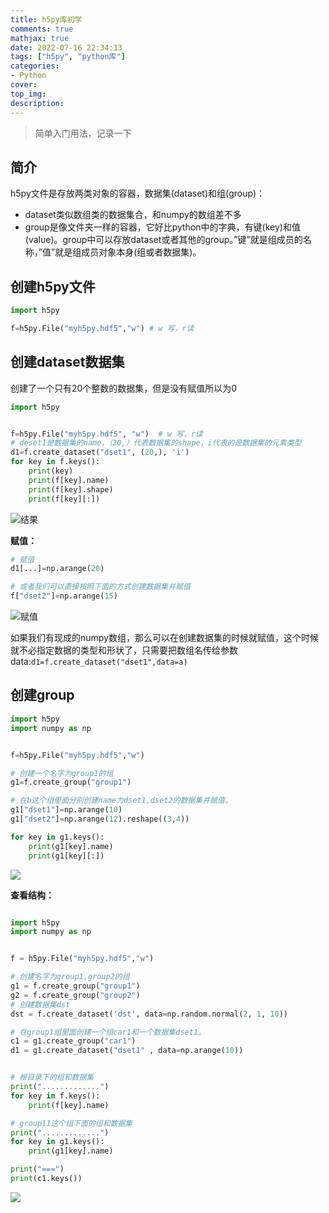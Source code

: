 ```yaml
---
title: h5py库初学
comments: true
mathjax: true
date: 2022-07-16 22:34:13
tags: ["h5py", "python库"]
categories:
- Python
cover:
top_img:
description:
---
```

<script type="text/javascript" src="/js/src/bai.js"></script>
> 简单入门用法，记录一下

## 简介
h5py文件是存放两类对象的容器，数据集(dataset)和组(group)：
- dataset类似数组类的数据集合，和numpy的数组差不多
- group是像文件夹一样的容器，它好比python中的字典，有键(key)和值(value)。group中可以存放dataset或者其他的group。”键”就是组成员的名称，”值”就是组成员对象本身(组或者数据集)。



## 创建h5py文件
```python
import h5py

f=h5py.File("myh5py.hdf5","w") # w 写，r读

```


## 创建dataset数据集
创建了一个只有20个整数的数据集，但是没有赋值所以为0
```python
import h5py


f=h5py.File("myh5py.hdf5", "w")  # w 写，r读
# deset1是数据集的name，（20,）代表数据集的shape，i代表的是数据集的元素类型
d1=f.create_dataset("dset1", (20,), 'i')
for key in f.keys():
    print(key)
    print(f[key].name)
    print(f[key].shape)
    print(f[key][:])

```
![结果](http://image.xpshuai.cn/20220716224441.png)




**赋值：**

```python
# 赋值
d1[...]=np.arange(20)

# 或者我们可以直接按照下面的方式创建数据集并赋值
f["dset2"]=np.arange(15)

```
![赋值](http://image.xpshuai.cn/20220716224746.png)


如果我们有现成的numpy数组，那么可以在创建数据集的时候就赋值，这个时候就不必指定数据的类型和形状了，只需要把数组名传给参数data:`d1=f.create_dataset("dset1",data=a)`


## 创建group
```python
import h5py
import numpy as np


f=h5py.File("myh5py.hdf5","w")

# 创建一个名字为group1的组
g1=f.create_group("group1")

# 在b这个组里面分别创建name为dset1,dset2的数据集并赋值。
g1["dset1"]=np.arange(10)
g1["dset2"]=np.arange(12).reshape((3,4))

for key in g1.keys():
    print(g1[key].name)
    print(g1[key][:])


```
![](http://image.xpshuai.cn/20220716225208.png)





**查看结构：**
```python

import h5py
import numpy as np


f = h5py.File("myh5py.hdf5","w")

# 创建名字为group1,group2的组
g1 = f.create_group("group1")
g2 = f.create_group("group2")
# 创建数据集dst
dst = f.create_dataset('dst', data=np.random.normal(2, 1, 10))

# 在group1组里面创建一个组car1和一个数据集dset1。
c1 = g1.create_group("car1")
d1 = g1.create_dataset("dset1" , data=np.arange(10))


# 根目录下的组和数据集
print(".............")
for key in f.keys():
    print(f[key].name)

# group11这个组下面的组和数据集
print(".............")
for key in g1.keys():
    print(g1[key].name)

print("===")
print(c1.keys())

```

![](http://image.xpshuai.cn/20220716230909.png)

